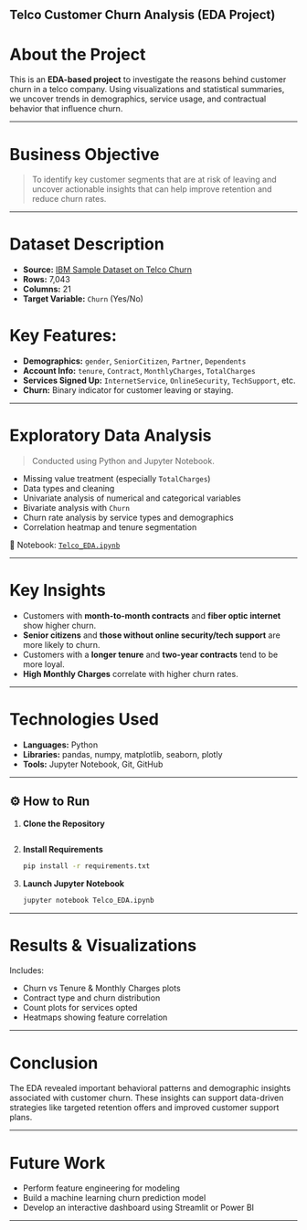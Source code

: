 ## Telco Customer Churn Analysis (EDA Project)


# About the Project

This is an **EDA-based project** to investigate the reasons behind customer churn in a telco company. Using visualizations and statistical summaries, we uncover trends in demographics, service usage, and contractual behavior that influence churn.

---

# Business Objective

> To identify key customer segments that are at risk of leaving and uncover actionable insights that can help improve retention and reduce churn rates.

---

# Dataset Description

* **Source:** [IBM Sample Dataset on Telco Churn](https://www.kaggle.com/datasets/blastchar/telco-customer-churn)
* **Rows:** 7,043
* **Columns:** 21
* **Target Variable:** `Churn` (Yes/No)

# Key Features:

* **Demographics:** `gender`, `SeniorCitizen`, `Partner`, `Dependents`
* **Account Info:** `tenure`, `Contract`, `MonthlyCharges`, `TotalCharges`
* **Services Signed Up:** `InternetService`, `OnlineSecurity`, `TechSupport`, etc.
* **Churn:** Binary indicator for customer leaving or staying.

---

# Exploratory Data Analysis

> Conducted using Python and Jupyter Notebook.

* Missing value treatment (especially `TotalCharges`)
* Data types and cleaning
* Univariate analysis of numerical and categorical variables
* Bivariate analysis with `Churn`
* Churn rate analysis by service types and demographics
* Correlation heatmap and tenure segmentation

📁 Notebook: [`Telco_EDA.ipynb`](Telco_EDA.ipynb)

---

# Key Insights

* Customers with **month-to-month contracts** and **fiber optic internet** show higher churn.
* **Senior citizens** and **those without online security/tech support** are more likely to churn.
* Customers with a **longer tenure** and **two-year contracts** tend to be more loyal.
* **High Monthly Charges** correlate with higher churn rates.

---

# Technologies Used

* **Languages:** Python
* **Libraries:** pandas, numpy, matplotlib, seaborn, plotly
* **Tools:** Jupyter Notebook, Git, GitHub

---

## ⚙️ How to Run

1. **Clone the Repository**

```

```

2. **Install Requirements**

   ```bash
   pip install -r requirements.txt
   ```

3. **Launch Jupyter Notebook**

   ```bash
   jupyter notebook Telco_EDA.ipynb
   ```

---

# Results & Visualizations

Includes:

* Churn vs Tenure & Monthly Charges plots
* Contract type and churn distribution
* Count plots for services opted
* Heatmaps showing feature correlation


---

# Conclusion

The EDA revealed important behavioral patterns and demographic insights associated with customer churn. These insights can support data-driven strategies like targeted retention offers and improved customer support plans.

---

# Future Work

* Perform feature engineering for modeling
* Build a machine learning churn prediction model
* Develop an interactive dashboard using Streamlit or Power BI

---
